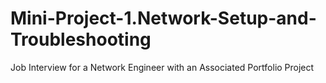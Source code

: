 # Mini-Project-1.Network-Setup-and-Troubleshooting
Job Interview for a Network Engineer with an Associated Portfolio Project

